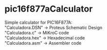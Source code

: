 # pic16f877aCalculator
Simple calculator for PIC16F877A:
<br>
"Calculadora.DSN" -> Proteus Schematic Design
<br>
"Calculadora.c" -> MiKroC code
<br>
"Calculadora.hex" -> Hexadecimal code
<br>
"Calculadora.asm" -> Assembler code
